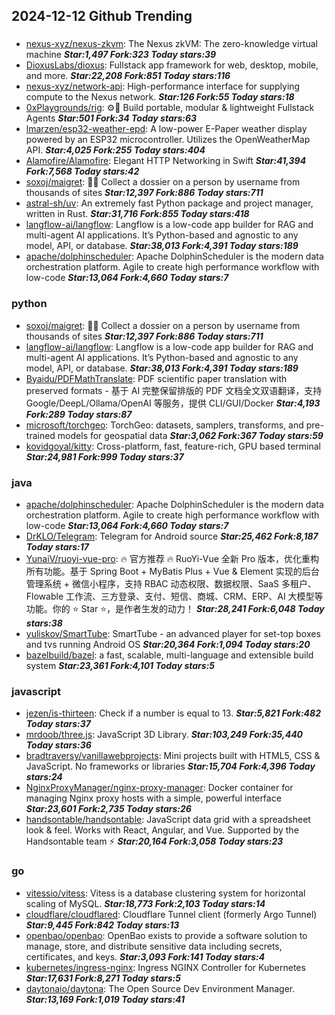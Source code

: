 ## 2024-12-12 Github Trending

### 
* [nexus-xyz/nexus-zkvm](https://github.com/nexus-xyz/nexus-zkvm): The Nexus zkVM: The zero-knowledge virtual machine ***Star:1,497 Fork:323 Today stars:39***
* [DioxusLabs/dioxus](https://github.com/DioxusLabs/dioxus): Fullstack app framework for web, desktop, mobile, and more. ***Star:22,208 Fork:851 Today stars:116***
* [nexus-xyz/network-api](https://github.com/nexus-xyz/network-api): High-performance interface for supplying compute to the Nexus network. ***Star:126 Fork:55 Today stars:18***
* [0xPlaygrounds/rig](https://github.com/0xPlaygrounds/rig): ⚙️🦀 Build portable, modular & lightweight Fullstack Agents ***Star:501 Fork:34 Today stars:63***
* [lmarzen/esp32-weather-epd](https://github.com/lmarzen/esp32-weather-epd): A low-power E-Paper weather display powered by an ESP32 microcontroller. Utilizes the OpenWeatherMap API. ***Star:4,025 Fork:255 Today stars:404***
* [Alamofire/Alamofire](https://github.com/Alamofire/Alamofire): Elegant HTTP Networking in Swift ***Star:41,394 Fork:7,568 Today stars:42***
* [soxoj/maigret](https://github.com/soxoj/maigret): 🕵️‍♂️ Collect a dossier on a person by username from thousands of sites ***Star:12,397 Fork:886 Today stars:711***
* [astral-sh/uv](https://github.com/astral-sh/uv): An extremely fast Python package and project manager, written in Rust. ***Star:31,716 Fork:855 Today stars:418***
* [langflow-ai/langflow](https://github.com/langflow-ai/langflow): Langflow is a low-code app builder for RAG and multi-agent AI applications. It’s Python-based and agnostic to any model, API, or database. ***Star:38,013 Fork:4,391 Today stars:189***
* [apache/dolphinscheduler](https://github.com/apache/dolphinscheduler): Apache DolphinScheduler is the modern data orchestration platform. Agile to create high performance workflow with low-code ***Star:13,064 Fork:4,660 Today stars:7***

### python
* [soxoj/maigret](https://github.com/soxoj/maigret): 🕵️‍♂️ Collect a dossier on a person by username from thousands of sites ***Star:12,397 Fork:886 Today stars:711***
* [langflow-ai/langflow](https://github.com/langflow-ai/langflow): Langflow is a low-code app builder for RAG and multi-agent AI applications. It’s Python-based and agnostic to any model, API, or database. ***Star:38,013 Fork:4,391 Today stars:189***
* [Byaidu/PDFMathTranslate](https://github.com/Byaidu/PDFMathTranslate): PDF scientific paper translation with preserved formats - 基于 AI 完整保留排版的 PDF 文档全文双语翻译，支持 Google/DeepL/Ollama/OpenAI 等服务，提供 CLI/GUI/Docker ***Star:4,193 Fork:289 Today stars:87***
* [microsoft/torchgeo](https://github.com/microsoft/torchgeo): TorchGeo: datasets, samplers, transforms, and pre-trained models for geospatial data ***Star:3,062 Fork:367 Today stars:59***
* [kovidgoyal/kitty](https://github.com/kovidgoyal/kitty): Cross-platform, fast, feature-rich, GPU based terminal ***Star:24,981 Fork:999 Today stars:37***

### java
* [apache/dolphinscheduler](https://github.com/apache/dolphinscheduler): Apache DolphinScheduler is the modern data orchestration platform. Agile to create high performance workflow with low-code ***Star:13,064 Fork:4,660 Today stars:7***
* [DrKLO/Telegram](https://github.com/DrKLO/Telegram): Telegram for Android source ***Star:25,462 Fork:8,187 Today stars:17***
* [YunaiV/ruoyi-vue-pro](https://github.com/YunaiV/ruoyi-vue-pro): 🔥 官方推荐 🔥 RuoYi-Vue 全新 Pro 版本，优化重构所有功能。基于 Spring Boot + MyBatis Plus + Vue & Element 实现的后台管理系统 + 微信小程序，支持 RBAC 动态权限、数据权限、SaaS 多租户、Flowable 工作流、三方登录、支付、短信、商城、CRM、ERP、AI 大模型等功能。你的 ⭐️ Star ⭐️，是作者生发的动力！ ***Star:28,241 Fork:6,048 Today stars:38***
* [yuliskov/SmartTube](https://github.com/yuliskov/SmartTube): SmartTube - an advanced player for set-top boxes and tvs running Android OS ***Star:20,364 Fork:1,094 Today stars:20***
* [bazelbuild/bazel](https://github.com/bazelbuild/bazel): a fast, scalable, multi-language and extensible build system ***Star:23,361 Fork:4,101 Today stars:5***

### javascript
* [jezen/is-thirteen](https://github.com/jezen/is-thirteen): Check if a number is equal to 13. ***Star:5,821 Fork:482 Today stars:37***
* [mrdoob/three.js](https://github.com/mrdoob/three.js): JavaScript 3D Library. ***Star:103,249 Fork:35,440 Today stars:36***
* [bradtraversy/vanillawebprojects](https://github.com/bradtraversy/vanillawebprojects): Mini projects built with HTML5, CSS & JavaScript. No frameworks or libraries ***Star:15,704 Fork:4,396 Today stars:24***
* [NginxProxyManager/nginx-proxy-manager](https://github.com/NginxProxyManager/nginx-proxy-manager): Docker container for managing Nginx proxy hosts with a simple, powerful interface ***Star:23,601 Fork:2,735 Today stars:26***
* [handsontable/handsontable](https://github.com/handsontable/handsontable): JavaScript data grid with a spreadsheet look & feel. Works with React, Angular, and Vue. Supported by the Handsontable team ⚡ ***Star:20,164 Fork:3,058 Today stars:23***

### go
* [vitessio/vitess](https://github.com/vitessio/vitess): Vitess is a database clustering system for horizontal scaling of MySQL. ***Star:18,773 Fork:2,103 Today stars:14***
* [cloudflare/cloudflared](https://github.com/cloudflare/cloudflared): Cloudflare Tunnel client (formerly Argo Tunnel) ***Star:9,445 Fork:842 Today stars:13***
* [openbao/openbao](https://github.com/openbao/openbao): OpenBao exists to provide a software solution to manage, store, and distribute sensitive data including secrets, certificates, and keys. ***Star:3,093 Fork:141 Today stars:4***
* [kubernetes/ingress-nginx](https://github.com/kubernetes/ingress-nginx): Ingress NGINX Controller for Kubernetes ***Star:17,631 Fork:8,271 Today stars:5***
* [daytonaio/daytona](https://github.com/daytonaio/daytona): The Open Source Dev Environment Manager. ***Star:13,169 Fork:1,019 Today stars:41***
